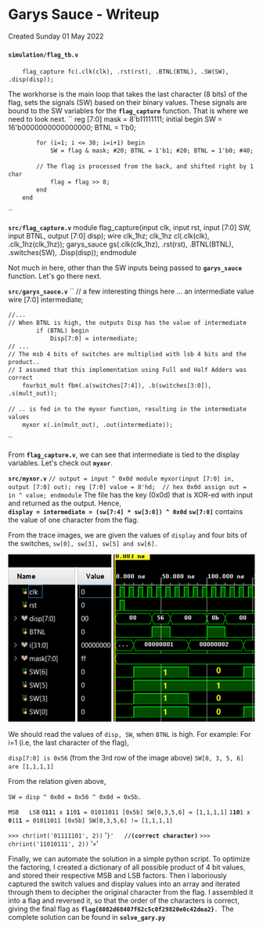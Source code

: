 # Garys Sauce - Writeup
Created Sunday 01 May 2022

#### **__``simulation/flag_tb.v``__**
	    flag_capture fc(.clk(clk), .rst(rst), .BTNL(BTNL), .SW(SW), .disp(disp));

The workhorse is the main loop that takes the last character (8 bits) of the flag, sets the signals (SW) based on their binary values.  These signals are bound to the SW variables for the **``flag_capture``** function. That is where we need to look next. 
``
	    reg [7:0] mask = 8'b11111111;
	    initial 
	    begin
	        SW = 16'b0000000000000000;
	        BTNL = 1'b0;
	
	        for (i=1; i <= 38; i=i+1) begin
	            SW = flag & mask; #20; BTNL = 1'b1; #20; BTNL = 1'b0; #40;
	            
			// The flag is processed from the back, and shifted right by 1 char 
	            flag = flag >> 8;
	        end
	    end
``

**__``src/flag_capture.v``__**
	module flag_capture(input clk, input rst, input [7:0] SW, input BTNL, output [7:0] disp);
	    wire clk_1hz;
	    clk_1hz cl(.clk(clk), .clk_1hz(clk_1hz));
	    garys_sauce gs(.clk(clk_1hz), .rst(rst), .BTNL(BTNL), .switches(SW), .Disp(disp));
	endmodule

Not much in here, other than the SW inputs being passed to **``garys_sauce``** function. Let's go there next.
 
**__``src/garys_sauce.v``__**
``
	// a few interesting things here ... an intermediate value
	    wire [7:0] intermediate;
	
	//...
	// When BTNL is high, the outputs Disp has the value of intermediate
	        if (BTNL) begin
	            Disp[7:0] = intermediate;
	// ...
	// The msb 4 bits of switches are multiplied with lsb 4 bits and the product..
	// I assumed that this implementation using Full and Half Adders was correct
	    fourbit_mult fbm(.a(switches[7:4]), .b(switches[3:0]), .s(mult_out));
	    
	// .. is fed in to the myxor function, resulting in the intermediate values 
	    myxor x(.in(mult_out), .out(intermediate));
``

From **``flag_capture.v``**, we can see that intermediate is tied to the display variables. Let's check out **``myxor``**.

**__``src/myxor.v``__**
``
	// output = input ^ 0x0d
	module myxor(input [7:0] in, output [7:0] out);
	    reg [7:0] value = 8'hd;  // hex 0x0d
	    assign out = in ^ value;
	endmodule
``
The file has the key (0x0d) that is XOR-ed with input and returned as the output. 
Hence,   
**``display = intermediate = (sw[7:4] * sw[3:0]) ^ 0x0d``**
**``sw[7:0]``** contains the value of one character from the flag.

From the trace images, we are given the values of ``display`` and four bits of the switches, ``sw[0], sw[3], sw[5] and sw[6].``

![](sim1.PNG)

We should read the values of ``disp, SW``, when ``BTNL`` is high. 
For example: 
For i=1 (i.e, the last character of the flag),

``disp[7:0] is 0x56``  (from the 3rd row of the image above)
``SW[0, 3, 5, 6] are [1,1,1,1]`` 

From the relation given above,  

``SW = disp ^ 0x0d = 0x56 ^ 0x0d = 0x5b.``

``MSB	LSB``
``0``**__``11``__**``1 x ``**__``1``__**``10``**__``1``__**`` = 01011011 [0x5b]	SW[0,3,5,6] = [1,1,1,1]``
``1``**__``10``__**``1 x ``**__``0``__**``11``**__``1``__**`` = 01011011 [0x5b]	SW[0,3,5,6] != [1,1,1,1]``

``>>> chr(int('01111101', 2))``
'``}'  	//``**``(correct character)``**
``>>> chr(int('11010111', 2))``
'``×``'

Finally, we can automate the solution in a simple python script. To optimize the factoring, I created a dictionary of all possible product of 4 bit values, and stored their respective MSB and LSB factors. Then I laboriously captured the switch values and display values into an array and iterated through them to decipher the original character from the flag. I assembled it into a flag and reversed it, so that the order of the characters is correct, giving the final flag as **``flag{6082d68407f62c5c0f29820e0c42dea2}``**``. ``The complete solution can be found in **``solve_gary.py``**
